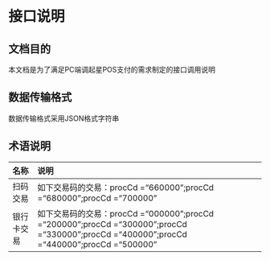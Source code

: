 # 接口说明

## 文档目的

本文档是为了满足PC端调起星POS支付的需求制定的接口调用说明

## 数据传输格式

数据传输格式采用JSON格式字符串

## 术语说明

| **名称** | **说明** |
| :--- | :--- |
| 扫码交易 | 如下交易码的交易：procCd =“660000”;procCd =“680000”;procCd =“700000” |
| 银行卡交易 | 如下交易码的交易：procCd =“000000”;procCd =“200000”;procCd =“300000”;procCd =“330000”;procCd =“400000”;procCd =“440000”;procCd =“500000” |



